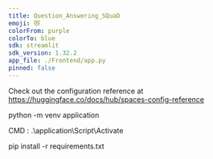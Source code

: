 ```yaml
---
title: Question_Answering_SQuaD
emoji: 😻
colorFrom: purple
colorTo: blue
sdk: streamlit
sdk_version: 1.32.2
app_file: ./Frontend/app.py
pinned: false
---
```


Check out the configuration reference at https://huggingface.co/docs/hub/spaces-config-reference

python -m venv application

CMD : .\application\Script\Activate

pip install -r requirements.txt
